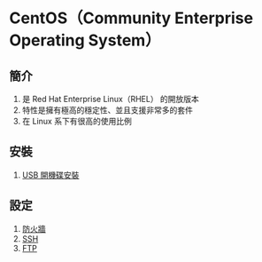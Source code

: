 CentOS（Community Enterprise Operating System）
===

簡介
---

1. 是 Red Hat Enterprise Linux（RHEL） 的開放版本
2. 特性是擁有極高的穩定性、並且支援非常多的套件
3. 在 Linux 系下有很高的使用比例

安裝
---

1. [USB 開機碟安裝](Install.md)

設定
---
1. [防火牆](Firewall.md)
2. [SSH](SSH.md)
3. [FTP](FTP.md)
